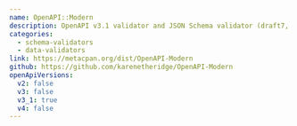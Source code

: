 ```yaml
---
name: OpenAPI::Modern
description: OpenAPI v3.1 validator and JSON Schema validator (draft7, draft2019-09, draft2020-12)
categories:
  - schema-validators
  - data-validators
link: https://metacpan.org/dist/OpenAPI-Modern
github: https://github.com/karenetheridge/OpenAPI-Modern
openApiVersions:
  v2: false
  v3: false
  v3_1: true
  v4: false
---
```

